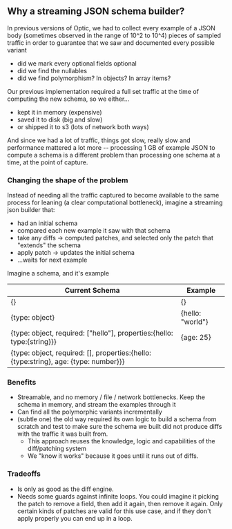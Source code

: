 ## Why a streaming JSON schema builder?

In previous versions of Optic, we had to collect every example of a JSON body (sometimes observed in the range of 10^2 to 10^4) pieces of sampled traffic in order to guarantee that we saw and documented every possible variant

- did we mark every optional fields optional
- did we find the nullables
- did we find polymorphism? In objects? In array items?

Our previous implementation required a full set traffic at the time of computing the new schema, so we either...

- kept it in memory (expensive)
- saved it to disk (big and slow)
- or shipped it to s3 (lots of network both ways)

And since we had a lot of traffic, things got slow, really slow and performance mattered a lot more -- processing 1 GB of example JSON to compute a schema is a different problem than processing one schema at a time, at the point of capture.

### Changing the shape of the problem

Instead of needing all the traffic captured to become available to the same process for leaning (a clear computational bottleneck), imagine a streaming json builder that:

- had an initial schema
- compared each new example it saw with that schema
- take any diffs -> computed patches, and selected only the patch that "extends" the schema
- apply patch -> updates the initial schema
- ...waits for next example

Imagine a schema, and it's example

| Current Schema                                                                       | Example          |
| ------------------------------------------------------------------------------------ | ---------------- |
| {}                                                                                   | {}               |
| {type: object}                                                                       | {hello: "world"} |
| {type: object, required: ["hello"], properties:{hello: type:{string}}}               | {age: 25}        |
| {type: object, required: [], properties:{hello: {type:string}, age: {type: number}}} |                  |

### Benefits

- Streamable, and no memory / file / network bottlenecks. Keep the schema in memory, and stream the examples through it
- Can find all the polymorphic variants incrementally
- (subtle one) the old way required its own logic to build a schema from scratch and test to make sure the schema we built did not produce diffs with the traffic it was built from.
  - This approach reuses the knowledge, logic and capabilities of the diff/patching system
  - We "know it works" because it goes until it runs out of diffs.

### Tradeoffs

- Is only as good as the diff engine.
- Needs some guards against infinite loops. You could imagine it picking the patch to remove a field, then add it again, then remove it again. Only certain kinds of patches are valid for this use case, and if they don't apply properly you can end up in a loop.
